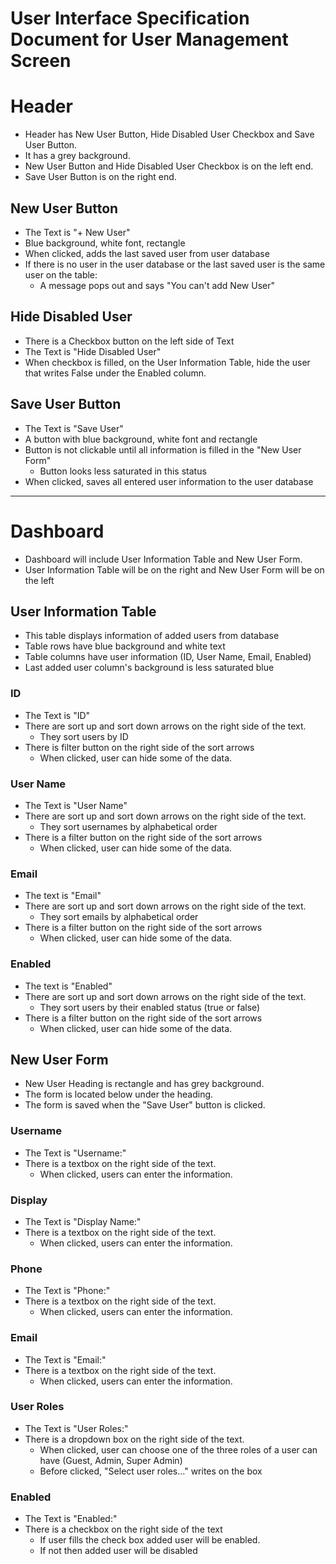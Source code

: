 # User Interface Specification Document for User Management Screen

# Header

-   Header has New User Button, Hide Disabled User Checkbox and Save User Button.
-   It has a grey background.
-   New User Button and Hide Disabled User Checkbox is on the left end.
-   Save User Button is on the right end.

## New User Button

-   The Text is "+ New User"
-   Blue background, white font, rectangle
-   When clicked, adds the last saved user from user database
-   If there is no user in the user database or the last saved user is the same user on the table:
    -   A message pops out and says "You can't add New User"

## Hide Disabled User

-   There is a Checkbox button on the left side of Text
-   The Text is "Hide Disabled User"
-   When checkbox is filled, on the User Information Table, hide the user that writes False under the Enabled column.

## Save User Button

-   The Text is "Save User"
-   A button with blue background, white font and rectangle
-   Button is not clickable until all information is filled in the "New User Form"
    -   Button looks less saturated in this status
-   When clicked, saves all entered user information to the user database

------------------------------------------------------------------------

# Dashboard

-   Dashboard will include User Information Table and New User Form.
-   User Information Table will be on the right and New User Form will be on the left

## User Information Table

-   This table displays information of added users from database
-   Table rows have blue background and white text
-   Table columns have user information (ID, User Name, Email, Enabled)
-   Last added user column's background is less saturated blue

### ID

-   The Text is "ID"
-   There are sort up and sort down arrows on the right side of the text.
    -   They sort users by ID
-   There is filter button on the right side of the sort arrows
    -   When clicked, user can hide some of the data.

### User Name

-   The Text is "User Name"
-   There are sort up and sort down arrows on the right side of the text.
    -   They sort usernames by alphabetical order
-   There is a filter button on the right side of the sort arrows
    -   When clicked, user can hide some of the data.

### Email

-   The text is "Email"
-   There are sort up and sort down arrows on the right side of the text.
    -   They sort emails by alphabetical order
-   There is a filter button on the right side of the sort arrows
    -   When clicked, user can hide some of the data.

### Enabled

-   The text is "Enabled"
-   There are sort up and sort down arrows on the right side of the text.
    -   They sort users by their enabled status (true or false)
-   There is a filter button on the right side of the sort arrows
    -   When clicked, user can hide some of the data.

## New User Form

-   New User Heading is rectangle and has grey background.
-   The form is located below under the heading.
-   The form is saved when the "Save User" button is clicked.

### Username

-   The Text is "Username:"
-   There is a textbox on the right side of the text.
    -   When clicked, users can enter the information.

### Display

-   The Text is "Display Name:"
-   There is a textbox on the right side of the text.
    -   When clicked, users can enter the information.

### Phone

-   The Text is "Phone:"
-   There is a textbox on the right side of the text.
    -   When clicked, users can enter the information.

### Email

-   The Text is "Email:"
-   There is a textbox on the right side of the text.
    -   When clicked, users can enter the information.

### User Roles

-   The Text is "User Roles:"
-   There is a dropdown box on the right side of the text.
    -   When clicked, user can choose one of the three roles of a user can have (Guest, Admin, Super Admin)
    -   Before clicked, "Select user roles..." writes on the box

### Enabled

-   The Text is "Enabled:"
-   There is a checkbox on the right side of the text
    -   If user fills the check box added user will be enabled.
    -   If not then added user will be disabled


